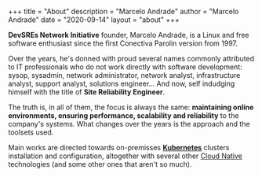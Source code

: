 +++
title = "About"
description = "Marcelo Andrade"
author = "Marcelo Andrade"
date = "2020-09-14"
layout = "about"
+++

**DevSREs Network Initiative** founder, Marcelo Andrade, is a Linux and free software enthusiast since the first Conectiva Parolin version from 1997.

Over the years, he's donned with proud several names commonly attributed to IT professionals who do not work directly with software development: sysop, sysadmin, network administrator, network analyst, infrastructure analyst, support analyst, solutions engineer... And now, self indudging himself with the title of **Site Reliability Engineer**. 

The truth is, in all of them, the focus is always the same: **maintaining online environments, ensuring performance, scalability and reliability** to the company's systems. What changes over the years is the approach and the toolsets used.

Main works are directed towards on-premisses [**Kubernetes**](https://kubernetes.io/) clusters installation and configuration, altogether with several other [Cloud Native](https://www.cncf.io/) technologies (and some other ones that aren't so much).
